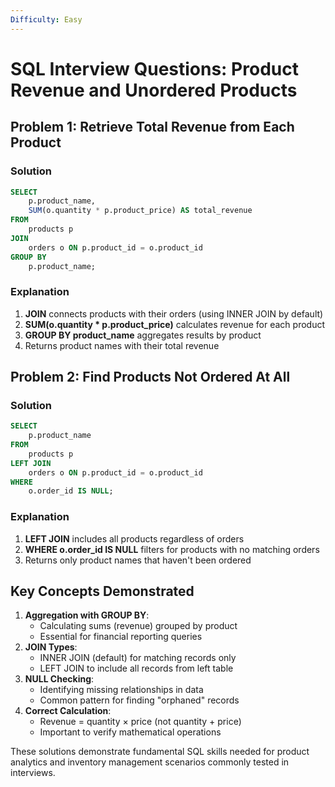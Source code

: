 ```yaml
---
Difficulty: Easy
---
```

# SQL Interview Questions: Product Revenue and Unordered Products

## Problem 1: Retrieve Total Revenue from Each Product

### Solution

```SQL
SELECT
    p.product_name,
    SUM(o.quantity * p.product_price) AS total_revenue
FROM
    products p
JOIN
    orders o ON p.product_id = o.product_id
GROUP BY
    p.product_name;
```

### Explanation

1. **JOIN** connects products with their orders (using INNER JOIN by default)
2. **SUM(o.quantity * p.product_price)** calculates revenue for each product
3. **GROUP BY product_name** aggregates results by product
4. Returns product names with their total revenue

## Problem 2: Find Products Not Ordered At All

### Solution

```SQL
SELECT
    p.product_name
FROM
    products p
LEFT JOIN
    orders o ON p.product_id = o.product_id
WHERE
    o.order_id IS NULL;
```

### Explanation

1. **LEFT JOIN** includes all products regardless of orders
2. **WHERE o.order_id IS NULL** filters for products with no matching orders
3. Returns only product names that haven't been ordered

## Key Concepts Demonstrated

1. **Aggregation with GROUP BY**:
    - Calculating sums (revenue) grouped by product
    - Essential for financial reporting queries
2. **JOIN Types**:
    - INNER JOIN (default) for matching records only
    - LEFT JOIN to include all records from left table
3. **NULL Checking**:
    - Identifying missing relationships in data
    - Common pattern for finding "orphaned" records
4. **Correct Calculation**:
    - Revenue = quantity × price (not quantity + price)
    - Important to verify mathematical operations

These solutions demonstrate fundamental SQL skills needed for product analytics and inventory management scenarios commonly tested in interviews.